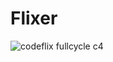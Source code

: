 # Flixer

![codeflix fullcycle c4](https://user-images.githubusercontent.com/24505963/185113485-17e9145f-83a0-47ac-b49b-06297b6c595c.png)
